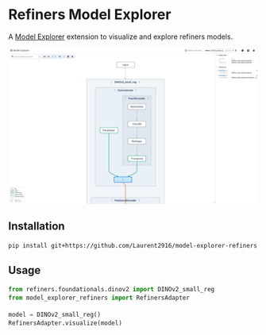 # Refiners Model Explorer

A [Model Explorer](https://github.com/google-ai-edge/model-explorer) extension to visualize and explore refiners models.

![](docs/assets/example.webp)

## Installation

```bash
pip install git+https://github.com/Laurent2916/model-explorer-refiners
```

## Usage

```python
from refiners.foundationals.dinov2 import DINOv2_small_reg
from model_explorer_refiners import RefinersAdapter

model = DINOv2_small_reg()
RefinersAdapter.visualize(model)
```
